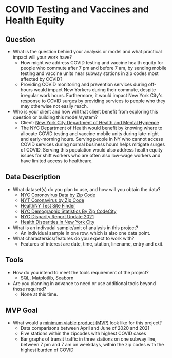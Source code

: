 # COVID Testing and Vaccines and Health Equity 

## Question
* What is the question behind your analysis or model and what practical impact will your work have?<br/>
    * How might we address COVID testing and vaccine health equity for people who commute after 7 pm and before 7 am, by sending mobile testing and vaccine units near subway stations in zip codes most affected by COVID?<br/>
    * Providing COVID monitoring and prevention services during off-hours would impact New Yorkers during their commute, despite irregular work hours. Furthermore, it would impact New York City's response to COVID surges by providing services to people who they may otherwise not easily reach.<br/> 
* Who is your client and how will that client benefit from exploring this question or building this model/system?<br/>
    * Client: [New York City Department of Health and Mental Hygience](https://www1.nyc.gov/site/doh/about/about-doh.page)<br/>
    * The NYC Department of Health would benefit by knowing where to allocate COVID testing and vaccine mobile units during late-night and early-morning hours. Serving people in NY who cannot access COVID services during normal business hours helps mitigate surges of COVID. Serving this population would also address health equity issues for shift workers who are often also low-wage workers and have limited access to healthcare.<br/>     
    
## Data Description
* What dataset(s) do you plan to use, and how will you obtain the data? <br/>
    * [NYC Coronovirus Data by Zip Code](https://github.com/nychealth/coronavirus-data/blob/master/totals/data-by-modzcta.csv)<br/>
    * [NYT Coronavirus by Zip Code](https://www.nytimes.com/interactive/2020/nyregion/new-york-city-coronavirus-cases.html)<br/>
    * [HealthNY Test Site Finder](https://coronavirus.health.ny.gov/find-test-site-near-you)<br/>
    * [NYC Demographic Statistics By Zip CodeCity](https://data.cityofnewyork.us/City-Government/Demographic-Statistics-By-Zip-Code/kku6-nxdu)<br/>
    * [NYC Disparity Report Update 2021](https://www1.nyc.gov/assets/cidi/downloads/pdfs/2021-disparity-report-update.pdf)<br/>
    * [Health Disparities in New York City](https://www.commonwealthfund.org/sites/default/files/documents/___media_files_publications_other_2004_jul_health_disparities_in_new_york_city_karpati_disparities_pdf.pdf)<br/>
* What is an indivudal sample/unit of analysis in this project?<br/>
    * An individual sample in one row, which is also one data point.<br/> 
* What charactersics/features do you expect to work with?<br/>
    * Features of interest are date, time, station, linename, entry and exit.<br/>

## Tools
* How do you intend to meet the tools requirement of the project?<br/>
    * SQL, Matplotlib, Seaborn <br/>
* Are you planning in advance to need or use additional tools beyond those required?<br/>
    * None at this time.<br/>

## MVP Goal
* What would a [minimum viable product (MVP)](https://app.thisismetis.com/courses/135/pages/minimum-viable-product-mvp-template) look like for this project?<br/>
    * Data comparisons between April and June of 2020 and 2021<br/> 
    * Five stations within the zipcodes with highest COVID cases<br/>
    * Bar graphs of transit traffic in three stations on one subway line, between 7 pm and 7 am on weekdays, within the zip codes with the highest burden of COVID<br/>
 